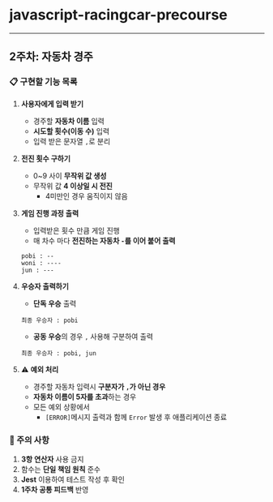 # javascript-racingcar-precourse

---

## 2주차: 자동차 경주

### 📋 구현할 기능 목록

1. **사용자에게 입력 받기**

   - 경주할 **자동차 이름** 입력
   - **시도할 횟수(이동 수)** 입력
   - 입력 받은 문자열 `,`로 분리

2. **전진 횟수 구하기**

   - 0~9 사이 **무작위 값 생성**
   - 무작위 값 **4 이상일 시 전진**
     - 4미만인 경우 움직이지 않음

3. **게임 진행 과정 출력**

   - 입력받은 횟수 만큼 게임 진행
   - 매 차수 마다 **전진하는 자동차 `-`를 이어 붙어 출력**

   ```
   pobi : --
   woni : ----
   jun : ---
   ```

4. **우승자 출력하기**

   - **단독 우승** 출력

   ```
   최종 우승자 : pobi
   ```

   - **공동 우승**의 경우 `,` 사용해 구분하여 출력

   ```
   최종 우승자 : pobi, jun
   ```

5. ⚠️ **예외 처리**
   - 경주할 자동차 입력시 **구분자가 `,`가 아닌 경우**
   - **자동차 이름이 5자를 초과**하는 경우
   - 모든 예외 상황에서
     - `[ERROR]`메시지 출력과 함께 `Error` 발생 후 애플리케이션 종료

### 📝 주의 사항

1. **3항 연산자** 사용 금지
2. 함수는 **단일 책임 원칙** 준수
3. **Jest** 이용하여 테스트 작성 후 확인
4. **1주차 공통 피드백** 반영
